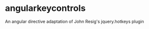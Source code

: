 angularkeycontrols
==================

An angular directive adaptation of John Resig's jquery.hotkeys plugin
